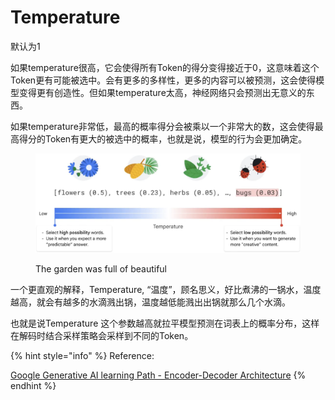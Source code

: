 # Temperature

默认为1

如果temperature很高，它会使得所有Token的得分变得接近于0，这意味着这个Token更有可能被选中。会有更多的多样性，更多的内容可以被预测，这会使得模型变得更有创造性。但如果temperature太高，神经网络只会预测出无意义的东西。

如果temperature非常低，最高的概率得分会被乘以一个非常大的数，这会使得最高得分的Token有更大的被选中的概率，也就是说，模型的行为会更加确定。

<figure><img src="../../.gitbook/assets/image (9).png" alt=""><figcaption><p>The garden was full of beautiful</p></figcaption></figure>



一个更直观的解释，Temperature, “温度”，顾名思义，好比煮沸的一锅水，温度越高，就会有越多的水滴溅出锅，温度越低能溅出出锅就那么几个水滴。

也就是说Temperature 这个参数越高就拉平模型预测在词表上的概率分布，这样在解码时结合采样策略会采样到不同的Token。



{% hint style="info" %}
Reference:

[Google Generative AI learning Path - Encoder-Decoder Architecture](https://www.cloudskillsboost.google/course\_templates/543)
{% endhint %}

